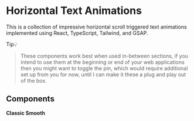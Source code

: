 # Horizontal Text Animations
This is a collection of impressive horizontal scroll triggered text animations implemented using React, TypeScript, Tailwind, and GSAP. 

Tip💡
> These components work best when used in-between sections, if you intend to use them at the beginning or end of your web applications then you might want to toggle the pin, which would require additional set up from you for now, until I can make it these a plug and play out of the box.

## Components
**Classic Smooth**